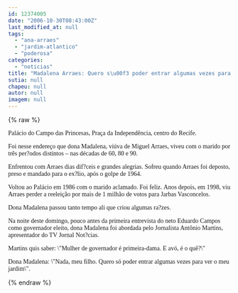 ```yaml
---
id: 12374005
date: "2006-10-30T08:43:00Z"
last_modified_at: null
tags:
  - "ana-arraes"
  - "jardim-atlantico"
  - "poderosa"
categories:
  - "noticias"
title: "Madalena Arraes: Quero s\u00f3 poder entrar algumas vezes para ver o meu jardim"
sutia: null
chapeu: null
autor: null
imagem: null
---
```

{% raw %}
<p><P><FONT face=Verdana>Palácio do Campo das Princesas, Praça da Independência, centro do Recife.</FONT></P></p>
<p><P><FONT face=Verdana>Foi nesse endereço que dona Madalena, viúva de Miguel Arraes, viveu com o marido por três per?odos distintos – nas décadas de 60, 80 e 90.</FONT></P></p>
<p><P><FONT face=Verdana>Enfrentou com Arraes dias dif?ceis e grandes alegrias. Sofreu quando Arraes foi deposto, preso e mandado para o ex?lio, após o golpe de 1964.</FONT></P></p>
<p><P><FONT face=Verdana>Voltou ao Palácio em 1986 com o marido aclamado. Foi feliz.&nbsp;Anos depois, em 1998, viu Arraes perder&nbsp;a reeleição por mais de 1 milhão de votos para Jarbas Vasconcelos.&nbsp;</FONT></P></p>
<p><P><FONT face=Verdana>Dona Madalena passou tanto tempo ali que criou algumas ra?zes.</FONT></P></p>
<p><P><FONT face=Verdana>Na noite deste domingo, pouco antes da primeira entrevista do neto Eduardo Campos como governador eleito, dona Madalena foi abordada pelo Jornalista Antônio Martins, apresentador do TV Jornal Not?cias.</FONT></P></p>
<p><P><FONT face=Verdana>Martins quis saber: \"Mulher de governador é primeira-dama. E avó, é o quê?\"</FONT></P></p>
<p><P><FONT face=Verdana>Dona Madalena: \"Nada, meu filho. Quero só poder entrar algumas vezes para ver o meu jardim\".</FONT></P> </p>
{% endraw %}